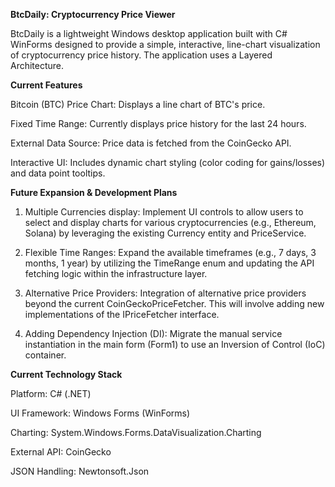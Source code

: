 **BtcDaily: Cryptocurrency Price Viewer**

BtcDaily is a lightweight Windows desktop application built with C# WinForms designed to provide a simple, interactive, line-chart visualization of cryptocurrency price history. The application uses a Layered Architecture.

**Current Features**

Bitcoin (BTC) Price Chart: Displays a line chart of BTC's price.

Fixed Time Range: Currently displays price history for the last 24 hours.

External Data Source: Price data is fetched from the CoinGecko API.

Interactive UI: Includes dynamic chart styling (color coding for gains/losses) and data point tooltips.

**Future Expansion & Development Plans**

1. Multiple Currencies display:
Implement UI controls to allow users to select and display charts for various cryptocurrencies (e.g., Ethereum, Solana) by leveraging the existing Currency entity and PriceService.

2. Flexible Time Ranges: 
Expand the available timeframes (e.g., 7 days, 3 months, 1 year) by utilizing the TimeRange enum and updating the API fetching logic within the infrastructure layer.

3. Alternative Price Providers:
Integration of alternative price providers beyond the current CoinGeckoPriceFetcher. This will involve adding new implementations of the IPriceFetcher interface.

4. Adding Dependency Injection (DI): 
Migrate the manual service instantiation in the main form (Form1) to use an Inversion of Control (IoC) container.

**Current Technology Stack**

Platform: C# (.NET)

UI Framework: Windows Forms (WinForms)

Charting: System.Windows.Forms.DataVisualization.Charting

External API: CoinGecko

JSON Handling: Newtonsoft.Json
